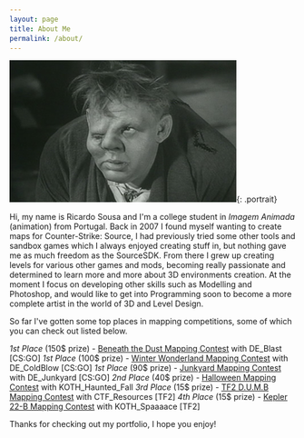 ```yaml
---
layout: page
title: About Me
permalink: /about/
---
```


[![A picture of me](/images/me.jpg)](/images/me.jpg){: .portrait}

Hi, my name is Ricardo Sousa and I'm a college student in _Imagem Animada_ (animation) from Portugal. Back in 2007 I found myself wanting to create maps for Counter-Strike: Source, I had previously tried some other tools and sandbox games which I always enjoyed creating stuff in, but nothing gave me as much freedom as the SourceSDK. From there I grew up creating levels for various other games and mods, becoming really passionate and determined to learn more and more about 3D environments creation.
At the moment I focus on developing other skills such as Modelling and Photoshop, and would like to get into Programming soon to become a more complete artist in the world of 3D and Level Design.


So far I've gotten some top places in mapping competitions, some of which you can check out listed below.

_1st Place_ (150$ prize) - <a href="http://gamebanana.com/contests/winners/69">Beneath the Dust Mapping Contest</a> with DE_Blast [CS:GO]
_1st Place_ (100$ prize) - <a href="http://gamebanana.com/contests/winners/31">Winter Wonderland Mapping Contest</a> with DE_ColdBlow [CS:GO]
_1st Place_ (90$ prize) - <a href="http://gamebanana.com/contests/winners/23">Junkyard Mapping Contest</a> with DE_Junkyard [CS:GO]
_2nd Place_ (40$ prize) - <a href="http://gamebanana.com/contests/winners/8">Halloween Mapping Contest</a> with KOTH_Haunted_Fall 
_3rd Place_ (15$ prize) - <a href="http://gamebanana.com/contests/winners/4">TF2 D.U.M.B Mapping Contest</a> with CTF_Resources [TF2]
_4th Place_ (15$ prize) - <a href="http://gamebanana.com/contests/winners/16">Kepler 22-B Mapping Contest</a> with KOTH_Spaaaace [TF2]

Thanks for checking out my portfolio, I hope you enjoy!
